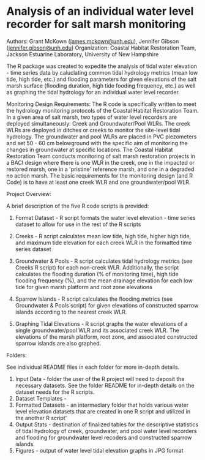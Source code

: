 # Analysis of an individual water level recorder for salt marsh monitoring
Authors: Grant McKown (james.mckown@unh.edu), Jennifer Gibson (jennifer.gibson@unh.edu)
Organization: Coastal Habitat Restoration Team, Jackson Estuarine Laboratory, University of New Hampshire

The R package was created to expedite the analysis of tidal water elevation - time series data by caluclating common tidal hydrology metrics (mean low tide, high tide, etc.) and flooding parameters for given elevations of the salt marsh surface (flooding duration, high tide fooding frequency, etc.) as well as graphing the tidal hydrology for an individual water level recorder. 

Monitoring Design Requirements:
The R code is specifically written to meet the hydrology monitoring protocols of the Coastal Habitat Restoration Team. In a given area of salt marsh, two types of water level recorders are deployed simultaneously: Creek and Groundwater/Pool WLRs. The creek WLRs are deployed in ditches or creeks to monitor the site-level tidal hydrology. The groundwater and pool WLRs are placed in PVC piezometers and set 50 - 60 cm belowground with the specific aim of monitoring the changes in groundwater at specific locations. The Coastal Habitat Restoration Team conducts monitoring of salt marsh restoration projects in a BACI design where there is one WLR in the creek, one in the impacted or restored marsh, one in a 'pristine' reference marsh, and one in a degraded no action marsh. The basic requirements for the monitoring design (and R Code) is to have at least one creek WLR and one groundwater/pool WLR. 

Project Overview:

A brief description of the five R code scripts is provided:

1) Format Dataset - R script formats the water level elevation - time series dataset to allow for use in the rest of the R scripts

2) Creeks - R script calculates mean low tide, high tide, higher high tide, and maximum tide elevation for each creek WLR in the formatted time series dataset

3) Groundwater & Pools - R script calculates tidal hydrology metrics (see Creeks R script) for each non-creek WLR. Additionally, the script calculates the flooding duration (% of monitoring time), high tide flooding frequency (%), and the mean drainage elevation for each low tide for given marsh platform and root zone elevations

4) Sparrow Islands - R script calculates the flooding metrics (see Groundwater & Pools script) for given elevations of constructed sparrow islands according to the nearest creek WLR. 

5) Graphing Tidal Elevations - R script graphs the water elevations of a single groundwater/pool WLR and its associated creek WLR. The elevations of the marsh platform, root zone, and associated constructed sparrow islands are also graphed.

Folders:

See individual README files in each folder for more in-depth details.

1) Input Data - folder the user of the R project will need to deposit the necessary datasets. See the folder README for in-depth details on the dataset needs for the R scripts.
2) Dataset Templates -
3) Formatted Datasets -  an intermediary folder that holds various water level elevation datasets that are created in one R script and utilized in the another R script'
4) Output Stats - destination of finalized tables for the descriptive statistics of tidal hydrology of creek, groundwater, and pool water level recorders and flooding for groundwater level recoders and constructed sparrow islands.
5) Figures - output of water level tidal elevation graphs in JPG format
